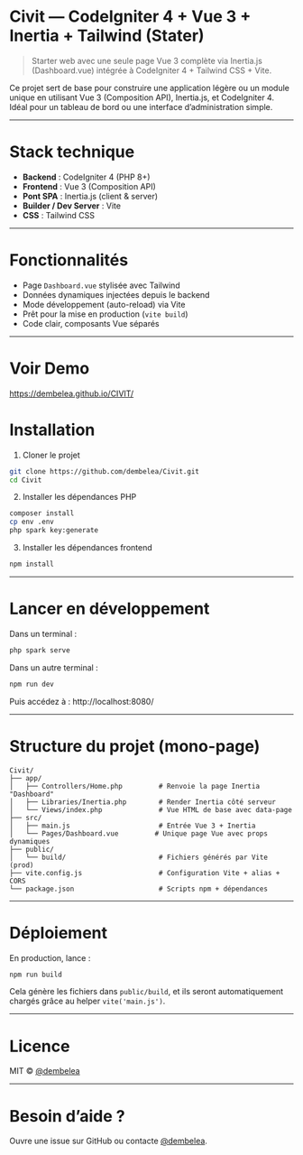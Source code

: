 # Civit —  CodeIgniter 4  + Vue 3 + Inertia + Tailwind  (Stater)

> Starter web avec une seule page Vue 3 complète via Inertia.js (Dashboard.vue) intégrée à CodeIgniter 4 + Tailwind CSS + Vite.

Ce projet sert de base pour construire une application légère ou un module unique en utilisant Vue 3 (Composition API), Inertia.js, et CodeIgniter 4. Idéal pour un tableau de bord ou une interface d’administration simple.

---

# Stack technique

- **Backend** : CodeIgniter 4 (PHP 8+)
- **Frontend** : Vue 3 (Composition API)
- **Pont SPA** : Inertia.js (client & server)
- **Builder / Dev Server** : Vite
- **CSS** : Tailwind CSS

---

# Fonctionnalités

- Page `Dashboard.vue` stylisée avec Tailwind
- Données dynamiques injectées depuis le backend
- Mode développement (auto-reload) via Vite
- Prêt pour la mise en production (`vite build`)
- Code clair, composants Vue séparés

---
# Voir Demo

https://dembelea.github.io/CIVIT/

# Installation

1. Cloner le projet

```bash
git clone https://github.com/dembelea/Civit.git
cd Civit
```

2. Installer les dépendances PHP

```bash
composer install
cp env .env
php spark key:generate
```

3. Installer les dépendances frontend

```bash
npm install
```

---

# Lancer en développement

Dans un terminal :

```bash
php spark serve
```

Dans un autre terminal :

```bash
npm run dev
```

Puis accédez à :  http://localhost:8080/

---

# Structure du projet (mono-page)

```
Civit/
├── app/
│   ├── Controllers/Home.php         # Renvoie la page Inertia "Dashboard"
│   ├── Libraries/Inertia.php        # Render Inertia côté serveur
│   └── Views/index.php              # Vue HTML de base avec data-page
├── src/
│   ├── main.js                      # Entrée Vue 3 + Inertia
│   └── Pages/Dashboard.vue         # Unique page Vue avec props dynamiques
├── public/
│   └── build/                       # Fichiers générés par Vite (prod)
├── vite.config.js                   # Configuration Vite + alias + CORS
└── package.json                     # Scripts npm + dépendances
```

---

# Déploiement

En production, lance :

```bash
npm run build
```

Cela génère les fichiers dans `public/build`, et ils seront automatiquement chargés grâce au helper `vite('main.js')`.

---

# Licence

MIT © [@dembelea](https://github.com/dembelea)

---

# Besoin d’aide ?

Ouvre une issue sur GitHub ou contacte [@dembelea](https://github.com/dembelea).
